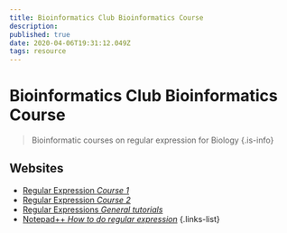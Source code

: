 ```yaml
---
title: Bioinformatics Club Bioinformatics Course
description: 
published: true
date: 2020-04-06T19:31:12.049Z
tags: resource
---
```


# Bioinformatics Club Bioinformatics Course

> Bioinformatic courses on regular expression for Biology
{.is-info}

## Websites

- [Regular Expression *Course 1*](http://blog.bioinfoclub.org/wp-content/uploads/2014/02/01-regular-expressions.pdf)
- [Regular Expression *Course 2*](http://blog.bioinfoclub.org/wp-content/uploads/2014/02/02-regular-expressions2.pdf)
- [Regular Expressions *General tutorials*](https://www.regular-expressions.info/index.html)
- [Notepad++ *How to do regular expression*](https://gerardnico.com/ide/notepad/replace)
{.links-list}